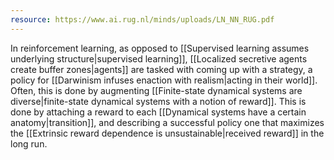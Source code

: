 ```yaml
---
resource: https://www.ai.rug.nl/minds/uploads/LN_NN_RUG.pdf
---
```


In reinforcement learning, as opposed to [[Supervised learning assumes underlying structure|supervised learning]], [[Localized secretive agents create buffer zones|agents]] are tasked with coming up with a strategy, a policy for [[Darwinism infuses enaction with realism|acting in their world]]. Often, this is done by augmenting [[Finite-state dynamical systems are diverse|finite-state dynamical systems with a notion of reward]]. This is done by attaching a reward to each [[Dynamical systems have a certain anatomy|transition]], and describing a successful policy one that maximizes the [[Extrinsic reward dependence is unsustainable|received reward]] in the long run.